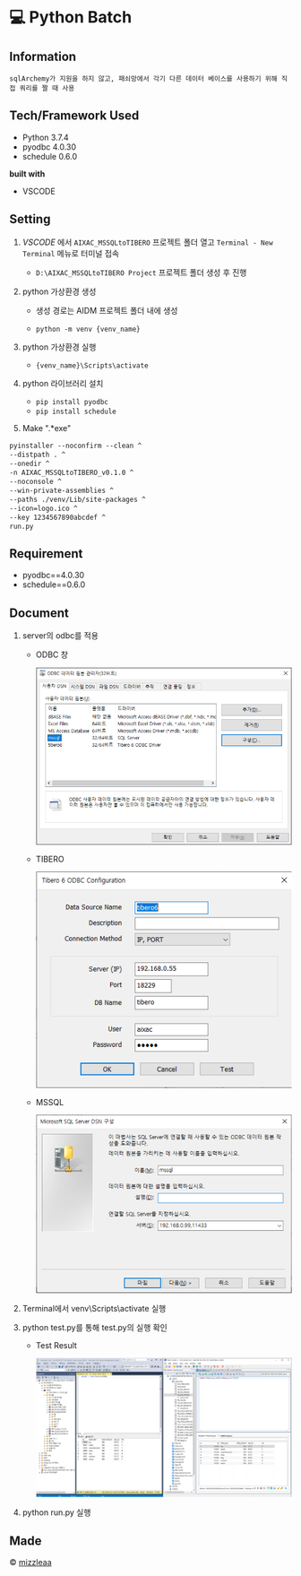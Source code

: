 # :computer: Python Batch

## Information

```
sqlArchemy가 지원을 하지 않고, 패쇠망에서 각기 다른 데이터 베이스를 사용하기 위해 직접 쿼리를 짤 때 사용
```

## Tech/Framework Used

- Python 3.7.4
- pyodbc 4.0.30
- schedule 0.6.0

**built with**

- VSCODE

## Setting

1. _VSCODE_ 에서 `AIXAC_MSSQLtoTIBERO` 프로젝트 폴더 열고 `Terminal - New Terminal` 메뉴로 터미널 접속

   - `D:\AIXAC_MSSQLtoTIBERO Project` 프로젝트 폴더 생성 후 진행

2. python 가상환경 생성

   - 생성 경로는 AIDM 프로젝트 폴더 내에 생성

   - `python -m venv {venv_name}`

3. python 가상환경 실행

   - `{venv_name}\Scripts\activate`

4. python 라이브러리 설치

   - `pip install pyodbc`
   - `pip install schedule`

5. Make ".\*exe"

```
pyinstaller --noconfirm --clean ^
--distpath . ^
--onedir ^
-n AIXAC_MSSQLtoTIBERO_v0.1.0 ^
--noconsole ^
--win-private-assemblies ^
--paths ./venv/Lib/site-packages ^
--icon=logo.ico ^
--key 1234567890abcdef ^
run.py
```

## Requirement

- pyodbc==4.0.30
- schedule==0.6.0

## Document

1. server의 odbc를 적용

   - ODBC 창

     ![odbc를](./readme/odbc_1.png)

   - TIBERO

     ![tibero](./readme/odbc_tibero.png)

   - MSSQL

     ![MSSQL](./readme/odbc_mssql.png)

2. Terminal에서 venv\Scripts\activate 실행

3. python test.py를 통해 test.py의 실행 확인

   - Test Result

     ![MSSQL](./readme/test_result.png)

4. python run.py 실행


## Made

© [mizzleaa](https://github.com/mizzleaa)
